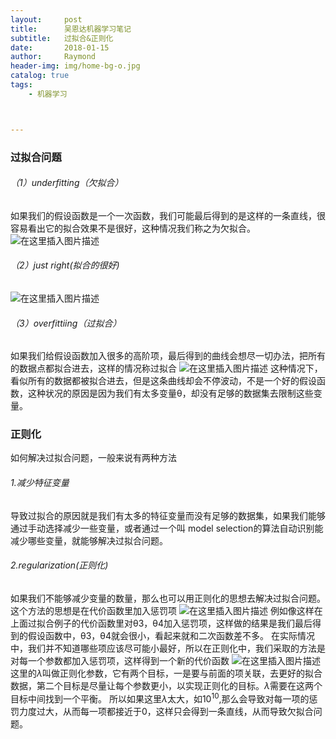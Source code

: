 ```yaml
---
layout:     post
title:      吴恩达机器学习笔记
subtitle:   过拟合&正则化
date:       2018-01-15
author:     Raymond
header-img: img/home-bg-o.jpg
catalog: true
tags:
    - 机器学习



---
```




### 过拟合问题

###### （1）underfitting（欠拟合）
如果我们的假设函数是一个一次函数，我们可能最后得到的是这样的一条直线，很容易看出它的拟合效果不是很好，这种情况我们称之为欠拟合。
![在这里插入图片描述](https://img-blog.csdnimg.cn/20190117135136365.png)
###### （2）just right(拟合的很好)
![在这里插入图片描述](https://img-blog.csdnimg.cn/20190117135546987.png)
###### （3）overfittiing（过拟合）
如果我们给假设函数加入很多的高阶项，最后得到的曲线会想尽一切办法，把所有的数据点都拟合进去，这样的情况称过拟合
![在这里插入图片描述](https://img-blog.csdnimg.cn/20190117135743133.png)
这种情况下，看似所有的数据都被拟合进去，但是这条曲线却会不停波动，不是一个好的假设函数，这种状况的原因是因为我们有太多变量θ，却没有足够的数据集去限制这些变量。
### 正则化
如何解决过拟合问题，一般来说有两种方法
###### 1.减少特征变量
导致过拟合的原因就是我们有太多的特征变量而没有足够的数据集，如果我们能够通过手动选择减少一些变量，或者通过一个叫 model selection的算法自动识别能减少哪些变量，就能够解决过拟合问题。
###### 2.regularization(正则化)
如果我们不能够减少变量的数量，那么也可以用正则化的思想去解决过拟合问题。这个方法的思想是在代价函数里加入惩罚项
![在这里插入图片描述](https://img-blog.csdnimg.cn/20190117141847569.png)
例如像这样在上面过拟合例子的代价函数里对θ3，θ4加入惩罚项，这样做的结果是我们最后得到的假设函数中，θ3，θ4就会很小，看起来就和二次函数差不多。
在实际情况中，我们并不知道哪些项应该尽可能小最好，所以在正则化中，我们采取的方法是对每一个参数都加入惩罚项，这样得到一个新的代价函数
![在这里插入图片描述](https://img-blog.csdnimg.cn/20190117142547601.png)
这里的$\lambda$叫做正则化参数，它有两个目标，一是要与前面的项关联，去更好的拟合数据，第二个目标是尽量让每个参数更小，以实现正则化的目标。$\lambda$需要在这两个目标中间找到一个平衡。
所以如果这里$\lambda$太大，如$10^{10}$,那么会导致对每一项的惩罚力度过大，从而每一项都接近于0，这样只会得到一条直线，从而导致欠拟合问题。